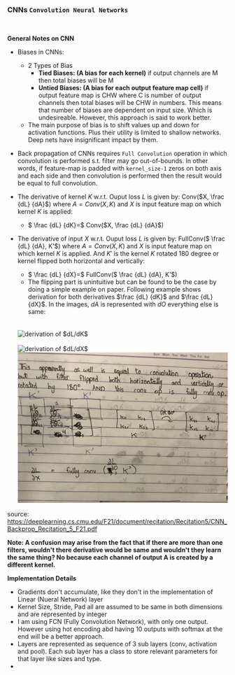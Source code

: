 ### CNNs `Convolution Neural Networks`
<br/>

**General Notes on CNN**

- Biases in CNNs:
    - 2 Types of Bias
        - **Tied Biases: (A bias for each kernel)** if output channels are M then total biases will be M
        - **Untied Biases: (A bias for each output feature map cell)** if output feature map is CHW where C is number of output channels then total biases will be CHW in numbers. This means that number of biases are dependent on input size. Which is undesireable. However, this approach is said to work better.
    - The main purpose of bias is to shift values up and down for activation functions. Plus their utility is limited to shallow networks. Deep nets have insignificant impact by them.

- Back propagation of CNNs requires `Full Convolution` operation in which convolution is performed s.t. filter may go out-of-bounds. In other words, if feature-map is padded with `kernel_size-1` zeros on both axis and each side and then convolution is performed then the result would be equal to full convolution.

- The derivative of kernel $K$ w.r.t. Ouput loss $L$ is given by: Conv($X, \frac {dL} {dA}$) where $A=Conv(X, K)$ and $X$ is input feature map on which kernel $K$ is applied:
    - $ \frac {dL} {dK}=$ Conv($X, \frac {dL} {dA}$) 

- The derivative of input $X$ w.r.t. Ouput loss $L$ is given by: FullConv($ \frac {dL} {dA}, K'$) where $A=Conv(X, K)$ and $X$ is input feature map on which kernel $K$ is applied. And $K'$ is the kernel $K$ rotated $180$ degree or kernel flipped both horizontal and vertically:
    - $ \frac {dL} {dX}=$ FullConv($ \frac {dL} {dA}, K'$)
    - The flipping part is unintuitive but can be found to be the case by doing a simple example on paper. Following example shows derivation for both derivatives $\frac {dL} {dK}$ and $\frac {dL} {dX}$. In the images, $dA$ is represented with $dO$ everything else is same:
    <br>
    <br>
    <img src="../assets/img/cnn1.jpeg" alt="derivation of $dL/dK$" style="width:500px;"/>
    <br>
    <br>
    <img src="../assets/img/cnn2.jpeg" alt="derivation of $dL/dX$" style="width:500px;"/>
    <img src="../assets/img/cnn3.jpeg" alt="derivation of $dL/dX$" style="width:500px;"/>

source: https://deeplearning.cs.cmu.edu/F21/document/recitation/Recitation5/CNN_Backprop_Recitation_5_F21.pdf

**Note: A confusion may arise from the fact that if there are more than one filters, wouldn't there derivative would be same and wouldn't they learn the same thing? No because each channel of output A is created by a different kernel.**

**Implementation Details**
    
- Gradients don't accumulate, like they don't in the implementation of Linear (Nueral Network) layer
- Kernel Size, Stride, Pad all are assumed to be same in both dimensions and are represented by integer
- I am using FCN (Fully Convolution Network), with only one output. However using hot encoding abd having 10 outputs with softmax at the end will be a better approach. 
- Layers are represented as sequence of 3 sub layers (conv, activation and pool). Each sub layer has a class to store relevant parameters for that layer like sizes and type. 
- 